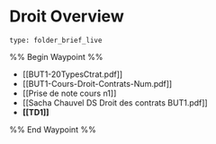 # Droit Overview
 
```ccard
type: folder_brief_live
```
 
%% Begin Waypoint %%
- [[BUT1-20TypesCtrat.pdf]]
- [[BUT1-Cours-Droit-Contrats-Num.pdf]]
- [[Prise de note cours n1]]
- [[Sacha Chauvel DS Droit des contrats BUT1.pdf]]
- **[[TD1]]**

%% End Waypoint %%
